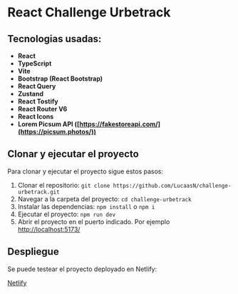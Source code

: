 # React Challenge Urbetrack

## Tecnologias usadas:

- **React**
- **TypeScript**
- **Vite**
- **Bootstrap (React Bootstrap)**
- **React Query**
- **Zustand**
- **React Tostify**
- **React Router V6**
- **React Icons**
- **Lorem Picsum API ([https://fakestoreapi.com/](https://picsum.photos/))**


## Clonar y ejecutar el proyecto

Para clonar y ejecutar el proyecto sigue estos pasos:

1. Clonar el repositorio:
   `git clone https://github.com/LucaasN/challenge-urbetrack.git`
2. Navegar a la carpeta del proyecto:
   `cd challenge-urbetrack`
3. Instalar las dependencias:
   `npm install` o `npm i`
6. Ejecutar el proyecto:
   `npm run dev`
8. Abrir el proyecto en el puerto indicado. Por ejemplo [http://localhost:5173/](http://localhost:5173/)


## Despliegue
Se puede testear el proyecto deployado en Netlify:

[Netlify]([https://wallbit-challenge.netlify.app](https://challenge-urbetrack.netlify.app/)/)
